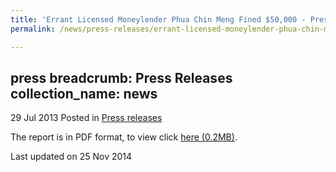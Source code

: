 ```yaml
---
title: 'Errant Licensed Moneylender Phua Chin Meng Fined $50,000 - Press Release'
permalink: /news/press-releases/errant-licensed-moneylender-phua-chin-meng-fined--50-000

---
```

press
breadcrumb: Press Releases
collection_name: news
---

29 Jul 2013 Posted in [Press releases](/news/press-releases)

The report is in PDF format, to view click [here (0.2MB)](/files/news/press-releases/2013/07/PressReleaseConvictionAndSentencingOfACredit.pdf).


<p class="right-side-updated">Last updated on 25 Nov 2014</p>


